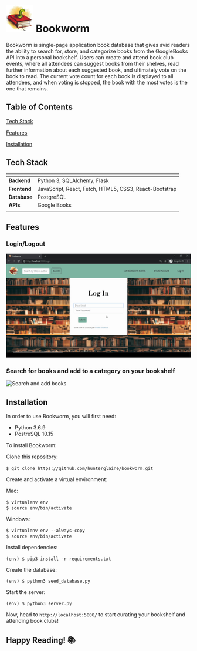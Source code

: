 ![Bookworm](/static/img/tiny_bookworm_logo.png "Bookworm")
Bookworm
======

Bookworm is single-page application book database that gives avid readers the ability to search for, store, and categorize books from the GoogleBooks API into a personal bookshelf. Users can create and attend book club events, where all attendees can suggest books from their shelves, read further information about each suggested book, and ultimately vote on the book to read. The current vote count for each book is displayed to all attendees, and when voting is stopped, the book with the most votes is the one that remains.

Table of Contents
------

[Tech Stack](#tech-stack)

[Features](#features)

[Installation](#installation)



Tech Stack
------

| <!-- -->    | <!-- -->    |
|:-------------|:-------------|
| **Backend**      | Python 3, SQLAlchemy, Flask |
| **Frontend**     | JavaScript, React, Fetch, HTML5, CSS3, React-Bootstrap |
| **Database**     | PostgreSQL |
| **APIs**         | Google Books |
| <!-- -->    | <!-- -->    |



Features
------

<!-- + Create an account -->
### Login/Logout
![Login/Logout](/static/img/login-gif.gif)

### Search for books and add to a category on your bookshelf
![Search and add books](/static/img/search-and-add-to-category.gif)

<!-- ### Update category names and remove books from category
+ See all Bookworm events and attend/unattend them 
+ See all upcoming/past book clubs hosted and attended
+ Create new book clubs
+ The host of a given event can allow and stop attendees from suggesting books
+ The host can start and stop the voting 
+ When voting is stopped, the book with the most votes wins!
+ In the event of a tie, the tied books both remain and the vote count is reset -->


Installation
------
In order to use Bookworm, you will first need:
+ Python 3.6.9
+ PostreSQL 10.15

To install Bookworm:

Clone this repository:

```$ git clone https://github.com/hunterglaine/bookworm.git```

Create and activate a virtual environment:

Mac:

    $ virtualenv env
    $ source env/bin/activate

Windows:

    $ virtualenv env --always-copy
    $ source env/bin/activate

Install dependencies:

    (env) $ pip3 install -r requirements.txt

Create the database: 

    (env) $ python3 seed_database.py

Start the server:

    (env) $ python3 server.py

Now, head to `http://localhost:5000/` to start curating your bookshelf and attending book clubs!

## Happy Reading! 📚